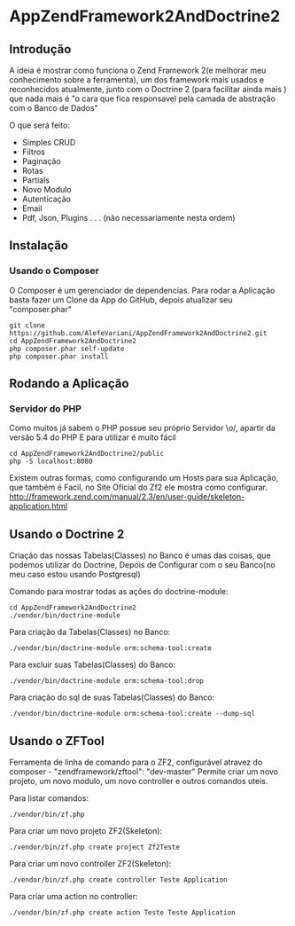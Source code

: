 AppZendFramework2AndDoctrine2
=======================

Introdução
------------

A ideia é mostrar como funciona o Zend Framework 2(e melhorar meu conhecimento sobre a ferramenta), um dos framework mais usados e reconhecidos atualmente, junto com o Doctrine 2 (para facilitar ainda mais ) que nada mais é "o cara que fica responsavel pela camada de abstração com o Banco de Dados"

O que será feito:
- Simples CRUD
- Filtros
- Paginação
- Rotas
- Partials
- Novo Modulo
- Autenticação
- Email
- Pdf, Json, Plugins . . .
(não necessariamente nesta ordem) 

Instalação
-----------

### Usando o Composer 

O Composer é um gerenciador de dependencias.
Para rodar a Aplicação basta fazer um Clone da App do GitHub, depois atualizar seu "composer.phar"

    git clone https://github.com/AlefeVariani/AppZendFramework2AndDoctrine2.git
    cd AppZendFramework2AndDoctrine2
    php composer.phar self-update
    php composer.phar install

Rodando a Aplicação
--------------------

### Servidor do PHP 

Como muitos já sabem o PHP possue seu próprio Servidor \o/, apartir da versão 5.4 do PHP
E para utilizar é muito fácil

    
    cd AppZendFramework2AndDoctrine2/public
    php -S localhost:8080 

Existem outras formas, como configurando um Hosts para sua Aplicação, que também é Facil, no Site Oficial do Zf2 ele mostra como configurar.
http://framework.zend.com/manual/2.3/en/user-guide/skeleton-application.html

Usando o Doctrine 2
--------------------

Criação das nossas Tabelas(Classes) no Banco é umas das coisas, que podemos utilizar do Doctrine, Depois de Configurar com o seu Banco(no meu caso estou usando Postgresql)

Comando para mostrar todas as ações do doctrine-module:

    cd AppZendFramework2AndDoctrine2
    ./vendor/bin/doctrine-module

Para criação da Tabelas(Classes) no Banco:

    ./vendor/bin/doctrine-module orm:schema-tool:create 

Para excluir suas Tabelas(Classes) do Banco:

    ./vendor/bin/doctrine-module orm:schema-tool:drop

Para criação do sql de suas Tabelas(Classes) do Banco:

    ./vendor/bin/doctrine-module orm:schema-tool:create --dump-sql

Usando o ZFTool
---------------

Ferramenta de linha de comando para o ZF2, configurável atravez do composer - "zendframework/zftool": "dev-master" 
Permite criar um novo projeto, um novo modulo, um novo controller e outros comandos uteis.

Para listar comandos:

    ./vendor/bin/zf.php

Para criar um novo projeto ZF2(Skeleton):

    ./vendor/bin/zf.php create project Zf2Teste

Para criar um novo controller ZF2(Skeleton):

    ./vendor/bin/zf.php create controller Teste Application 

Para criar uma action no controller:

    ./vendor/bin/zf.php create action Teste Teste Application
    
    



        




